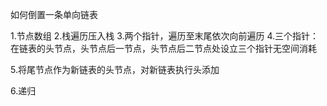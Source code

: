 
如何倒置一条单向链表

1.节点数组
2.栈遍历压入栈
3.两个指针，遍历至末尾依次向前遍历
4.三个指针：
在链表的头节点，头节点后一节点，头节点后二节点处设立三个指针无空间消耗

5.将尾节点作为新链表的头节点，对新链表执行头添加

6.递归
